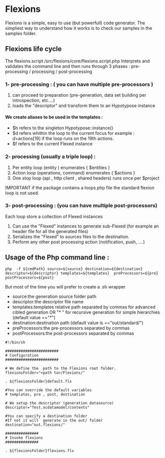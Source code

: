 # Flexions

Flexions is a simple, easy to use (but powerfull) code generator.
The simpliest way to understand how it works is to check our samples in the samples folder.

## Flexions life cycle

The flexions.script /src/flexions/core/flexions.script.php Interprets and validates the command line and then runs through 3 phases : pre-processing / processing / post-processing

### 1- pre-processing : ( you can have multiple pre-processors )
1. can proceed to preparation (pre-generation, data set building per introspection, etc....)
2. loads the "descriptor" and transform them to an Hypotypose instance

#### We create aliases to be used in the templates :
- $h refers to the singleton Hypotypose::instance()
- $d refers whithin the loop to the current focus for example : $d=$actions[19] if the loop runs on the 19th actions.
- $f  refers to the current Flexed instance

### 2- processing (usually a triple loop)  :
1. Per entity loop (entity ) enumerates { $entities }
2. Action loop (operations, command) enumerates { $actions }
3. One stop loop (api , http client , shared headers) runs once  per $project

IMPORTANT if the package contains a loops.php file the standard flexion loop is not used.

### 3- post-processing : (you can have multiple post-processors)
Each loop store a collection of Flexed instances  
1. Can use the "Flexed" instances to generate sub-Flexed (for example an header file for all the generated files)
2. Serializes the "Flexed" to sources files to the destination.
3. Perform any other post processing action (notification, push, ....)

## Usage of the Php command line : 
  
```
php  -f ${cmdPath} source=${source} destination=${destination} descriptor=${descriptor} templates=${templates}  preProcessors=${pre} postProcessors=${post}
```
But most of the time you will prefer to create a .sh wrapper 

- source:the generation source folder path
- descriptor:the descriptor file name
- templates:templates relative path separated by commas for advanced cibled generation OR  "* " for recursive generation  for simple hierarchies (default value =="*")
- destination:destination path (default value is =="out/standard/")
- preProcessors:the pre-processors separated by commas
- postProcessors:the post-processors separated by commas


```  
#!/bin/sh 

########################
# Configuration  
########################

# We define the  path to the Flexions root folder.
flexionsFolder="<path to>/Flexions/"

. ${flexionsFolder}default.flx

#You can override the default variables
# templates, pre , post, destination

# We setup the descriptor (generation datasource)
descriptor="Test.xcdatamodel/contents"

#You can specify a destination folder
#If not it will  generate in the out/ folder
destination="out.flexions/"

###############
# Invoke flexions 
###############

. ${flexionsFolder}flexions.flx
```
